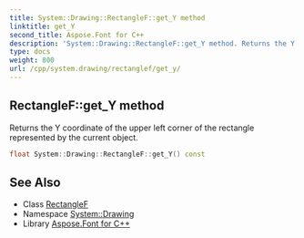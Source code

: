 ```yaml
---
title: System::Drawing::RectangleF::get_Y method
linktitle: get_Y
second_title: Aspose.Font for C++
description: 'System::Drawing::RectangleF::get_Y method. Returns the Y coordinate of the upper left corner of the rectangle represented by the current object in C++.'
type: docs
weight: 800
url: /cpp/system.drawing/rectanglef/get_y/
---
```

## RectangleF::get_Y method


Returns the Y coordinate of the upper left corner of the rectangle represented by the current object.

```cpp
float System::Drawing::RectangleF::get_Y() const
```

## See Also

* Class [RectangleF](../)
* Namespace [System::Drawing](../../)
* Library [Aspose.Font for C++](../../../)
